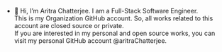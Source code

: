 - 👋 Hi, I’m Aritra Chatterjee. I am a Full-Stack Software Engineer.<br/>
This is my Organization GitHub account. So, all works related to this account are closed source or private. <br/>
If you are interested in my personal and open source works, you can visit my personal GitHub account @aritraChatterjee. 

<!---
aritra-hyva/aritra-hyva is a ✨ special ✨ repository because its `README.md` (this file) appears on your GitHub profile.
You can click the Preview link to take a look at your changes.
--->
